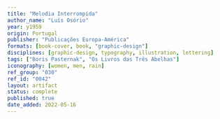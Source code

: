 ```yaml
---
title: "Melodia Interrompida"
author_name: "Luís Osório"
year: y1959
origin: Portugal
publisher: "Publicações Europa-América"
formats: [book-cover, book, "graphic-design"]
disciplines: [graphic-design, typography, illustration, lettering]
tags: ["Boris Pasternak", "Os Livros das Três Abelhas"]
iconography: [women, men, rain]
ref_group: "030"
ref_id: "0042"
layout: artifact
status: complete
published: true
date_added: 2022-05-16
---
```

